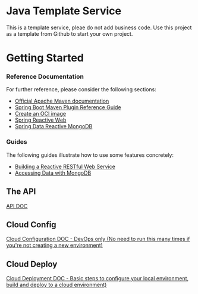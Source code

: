 # Java Template Service

This is a template service, pleae do not add business code. Use this project as a template from Github to start your own project.

# Getting Started

### Reference Documentation
For further reference, please consider the following sections:

* [Official Apache Maven documentation](https://maven.apache.org/guides/index.html)
* [Spring Boot Maven Plugin Reference Guide](https://docs.spring.io/spring-boot/docs/3.1.0/maven-plugin/reference/html/)
* [Create an OCI image](https://docs.spring.io/spring-boot/docs/3.1.0/maven-plugin/reference/html/#build-image)
* [Spring Reactive Web](https://docs.spring.io/spring-boot/docs/3.1.0/reference/htmlsingle/#web.reactive)
* [Spring Data Reactive MongoDB](https://docs.spring.io/spring-boot/docs/3.1.0/reference/htmlsingle/#data.nosql.mongodb)

### Guides
The following guides illustrate how to use some features concretely:

* [Building a Reactive RESTful Web Service](https://spring.io/guides/gs/reactive-rest-service/)
* [Accessing Data with MongoDB](https://spring.io/guides/gs/accessing-data-mongodb/)


## The API
[API DOC](./openapi/openapi.md)

## Cloud Config
[Cloud Configuration DOC - DevOps only (No need to run this many times if you're not creating a new environment)](CLOUD_CONFIG.md)

## Cloud Deploy
[Cloud Deployment DOC - Basic steps to configure your local environment, build and deploy to a cloud environment)](CLOUD_DEPLOY.md)